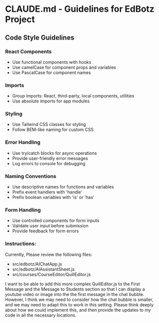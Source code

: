 # CLAUDE.md - Guidelines for EdBotz Project

## Code Style Guidelines

### React Components
- Use functional components with hooks
- Use camelCase for component props and variables
- Use PascalCase for component names

### Imports
- Group imports: React, third-party, local components, utilities
- Use absolute imports for app modules

### Styling
- Use Tailwind CSS classes for styling
- Follow BEM-like naming for custom CSS

### Error Handling
- Use try/catch blocks for async operations
- Provide user-friendly error messages
- Log errors to console for debugging

### Naming Conventions
- Use descriptive names for functions and variables
- Prefix event handlers with 'handle'
- Prefix boolean variables with 'is' or 'has'

### Form Handling
- Use controlled components for form inputs
- Validate user input before submission
- Provide feedback for form errors

### Instructions:
Currently, Please review the following files:
- src/edbotz/AIChatApp.js
- src/edbotz/AIAssistantSheet.js
- src/courses/CourseEditor/QuillEditor.js

I want to be able to add this more complex QuillEditor.js to the First Message and the Message to Students section so that I can display a youtube video or image into the the first message in the chat bubble. However, I think we may need to consider how the chat bubble is smaller, and we may need to adapt this to work in this setting. Please think deeply about how we could implement this, and then provide the updates to my code in all the necessary locations. 